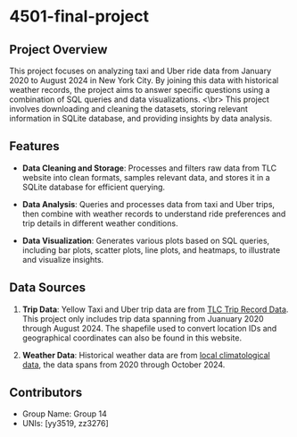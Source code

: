 # 4501-final-project

## Project Overview
This project focuses on analyzing taxi and Uber ride data from January 2020 to August 2024 in New York City. By joining this data with historical weather records, the project aims to answer specific questions using a combination of SQL queries and data visualizations. <\br>
This project involves downloading and cleaning the datasets, storing relevant information in SQLite database, and providing insights by data analysis. 

## Features
- **Data Cleaning and Storage**: Processes and filters raw data from TLC website into clean formats, samples relevant data, and stores it in a SQLite database for efficient querying.
- **Data Analysis**: Queries and processes data from taxi and Uber trips, then combine with weather records to understand ride preferences and trip details in different weather conditions. 

- **Data Visualization**: Generates various plots based on SQL queries, including bar plots, scatter plots, line plots, and heatmaps, to illustrate and visualize insights.

## Data Sources
1. **Trip Data**: Yellow Taxi and Uber trip data are from [TLC Trip Record Data](https://www.nyc.gov/site/tlc/about/tlc-trip-record-data.page). This project only includes trip data spanning from Juanuary 2020 through August 2024. The shapefile used to convert location IDs and geographical coordinates can also be found in this website.

2. **Weather Data**: Historical weather data are from [local climatological data](https://www.ncei.noaa.gov/access/search/data-search/local-climatological-data?stations=72505394728), the data spans from 2020 through October 2024.

## Contributors
- Group Name: Group 14
- UNIs: [yy3519, zz3276]
